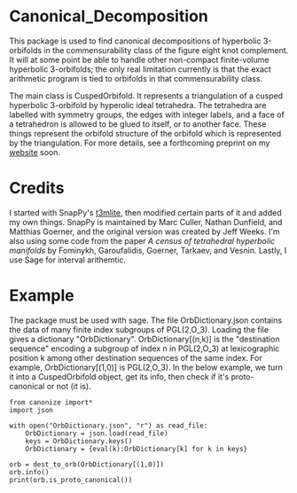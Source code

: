 # Canonical_Decomposition

This package is used to find canonical decompositions of hyperbolic 3-orbifolds in the commensurability class of the figure
eight knot complement. It will at some point be able to handle other non-compact finite-volume hyperbolic 3-orbifolds; the only real limitation currently 
is that the exact arithmetic program is tied to orbifolds in that commensurability class.

The main class is CuspedOrbifold. It represents a triangulation of a cusped hyperbolic 3-orbifold by hyperolic ideal tetrahedra. The tetrahedra are labelled with symmetry groups, the edges with integer labels, and a face of a tetrahedron is allowed to be glued to itself, or to another face. These things represent the orbifold structure of the orbifold which is represented by the triangulation. For more details, see a forthcoming preprint on my [website](https://sites.google.com/view/markfincher/home) soon.

# Credits

I started with SnapPy's [t3mlite](https://github.com/3-manifolds/SnapPy/tree/master/python/snap/t3mlite), then modified certain parts of it and added my 
own things. SnapPy is maintained by Marc Culler, Nathan Dunfield, and Matthias Goerner, and the original version was created by Jeff Weeks. I'm also 
using some code from the paper *A census of tetrahedral hyperbolic manifolds* by Fominykh, Garoufalidis, Goerner, Tarkaev, and Vesnin. Lastly, I use 
Sage for interval arithemtic.

# Example

The package must be used with sage. The file OrbDictionary.json contains the data of many finite index subgroups of PGL(2,O_3). Loading the file
gives a dictionary "OrbDictionary". OrbDictionary[(n,k)] is the "destination sequence" encoding a subgroup of index n in PGL(2,O_3) at lexicographic
position k among other destination sequences of the same index. For example, OrbDictionary[(1,0)] is PGL(2,O_3). In the below example, we turn it
into a CuspedOrbifold object, get its info, then check if it's proto-canonical or not (it is). 

```
from canonize import*
import json

with open("OrbDictionary.json", "r") as read_file:
    OrbDictionary = json.load(read_file)
    keys = OrbDictionary.keys()
    OrbDictionary = {eval(k):OrbDictionary[k] for k in keys}
    
orb = dest_to_orb(OrbDictionary[(1,0)])
orb.info()
print(orb.is_proto_canonical())
    
```

